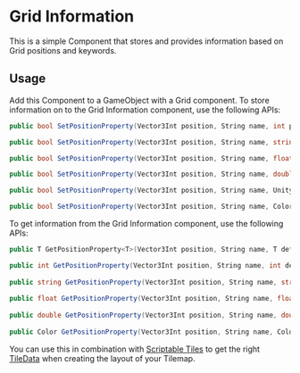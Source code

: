 # Grid Information

This is a simple Component that stores and provides information based on Grid positions and keywords.

## Usage

Add this Component to a GameObject with a Grid component. To store information on to the Grid Information component, use the following APIs:

```C#
public bool SetPositionProperty(Vector3Int position, String name, int positionProperty)

public bool SetPositionProperty(Vector3Int position, String name, string positionProperty)

public bool SetPositionProperty(Vector3Int position, String name, float positionProperty)

public bool SetPositionProperty(Vector3Int position, String name, double positionProperty)

public bool SetPositionProperty(Vector3Int position, String name, UnityEngine.Object positionProperty)

public bool SetPositionProperty(Vector3Int position, String name, Color positionProperty)
```



To get information from the Grid Information component, use the following APIs:

```C#
public T GetPositionProperty<T>(Vector3Int position, String name, T defaultValue) where T : UnityEngine.Object

public int GetPositionProperty(Vector3Int position, String name, int defaultValue)
    
public string GetPositionProperty(Vector3Int position, String name, string defaultValue)
    
public float GetPositionProperty(Vector3Int position, String name, float defaultValue)
    
public double GetPositionProperty(Vector3Int position, String name, double defaultValue)
    
public Color GetPositionProperty(Vector3Int position, String name, Color defaultValue)
```

You can use this in combination with [Scriptable Tiles](https://docs.unity3d.com/Manual/Tilemap-ScriptableTiles.html) to get the right [TileData](https://docs.unity3d.com/Manual/Tilemap-ScriptableTiles-TileData.html) when creating the layout of your Tilemap.